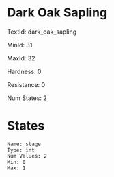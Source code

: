 # Dark Oak Sapling

TextId: dark_oak_sapling

MinId: 31

MaxId: 32

Hardness: 0

Resistance: 0


Num States: 2

# States
```
Name: stage
Type: int
Num Values: 2
Min: 0
Max: 1
```